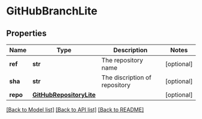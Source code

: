 # GitHubBranchLite

## Properties
Name | Type | Description | Notes
------------ | ------------- | ------------- | -------------
**ref** | **str** | The repository name | [optional] 
**sha** | **str** | The discription of repository | [optional] 
**repo** | [**GitHubRepositoryLite**](GitHubRepositoryLite.md) |  | [optional] 

[[Back to Model list]](../README.md#documentation-for-models) [[Back to API list]](../README.md#documentation-for-api-endpoints) [[Back to README]](../README.md)

